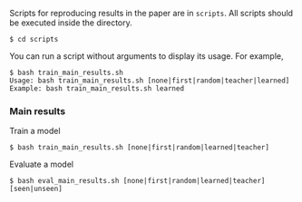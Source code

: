 
Scripts for reproducing results in the paper are in `scripts`. All scripts should be executed inside the directory. 

```
$ cd scripts
```

You can run a script without arguments to display its usage. For example,

```
$ bash train_main_results.sh
Usage: bash train_main_results.sh [none|first|random|teacher|learned]
Example: bash train_main_results.sh learned
```

### Main results

Train a model 
```
$ bash train_main_results.sh [none|first|random|learned|teacher]
```

Evaluate a model
```
$ bash eval_main_results.sh [none|first|random|learned|teacher] [seen|unseen]
```


